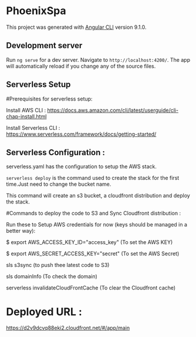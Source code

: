 # PhoenixSpa

This project was generated with [Angular CLI](https://github.com/angular/angular-cli) version 9.1.0.

## Development server

Run `ng serve` for a dev server. Navigate to `http://localhost:4200/`. The app will automatically reload if you change any of the source files.

## Serverless Setup

#Prerequisites for serverless setup:

Install AWS CLI : https://docs.aws.amazon.com/cli/latest/userguide/cli-chap-install.html

Install Serverless CLI : https://www.serverless.com/framework/docs/getting-started/

## Serverless Configuration :

serverless.yaml has the configuration to setup the AWS stack.

`serverless deploy` is the command used to create the stack for the first time.Just need to change the bucket name.

This command will create an s3 bucket, a cloudfront distribution and deploy the stack.

#Commands to deploy the code to S3 and Sync Cloudfront distribution :

Run these to Setup AWS credentials for now (keys should be managed in a better way): 

$ export AWS_ACCESS_KEY_ID="access_key" (To set the AWS KEY)

$ export AWS_SECRET_ACCESS_KEY="secret" (To set the AWS Secret)

sls s3sync (to push thee latest code to S3)

sls domainInfo (To check the domain)

serverless invalidateCloudFrontCache (To clear the Cloudfront cache)

# Deployed URL :

https://d2v9dcvq88eki2.cloudfront.net/#/app/main

